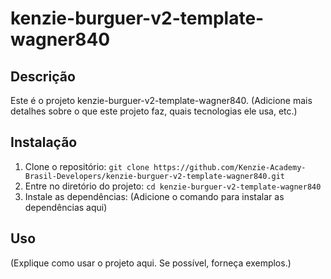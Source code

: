 # kenzie-burguer-v2-template-wagner840

## Descrição

Este é o projeto kenzie-burguer-v2-template-wagner840. (Adicione mais detalhes sobre o que este projeto faz, quais tecnologias ele usa, etc.)

## Instalação

1. Clone o repositório: `git clone https://github.com/Kenzie-Academy-Brasil-Developers/kenzie-burguer-v2-template-wagner840.git`
2. Entre no diretório do projeto: `cd kenzie-burguer-v2-template-wagner840`
3. Instale as dependências: (Adicione o comando para instalar as dependências aqui)

## Uso

(Explique como usar o projeto aqui. Se possível, forneça exemplos.)
